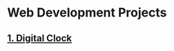 # Web Development Projects

## [1. Digital Clock](https://github.com/shaikzahid0713/Web-Development-Projects/blob/main/Basic/Digital-Clock/digitalClock.md)
